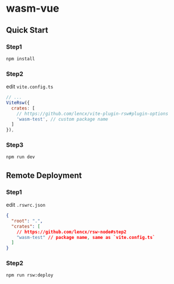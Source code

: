 # wasm-vue

## Quick Start

### Step1

```bash
npm install
```

### Step2

edit `vite.config.ts`

```js
// ...
ViteRsw({
  crates: [
    // https://github.com/lencx/vite-plugin-rsw#plugin-options
    'wasm-test', // custom package name
  ]
}),
```

### Step3

```bash
npm run dev
```

## Remote Deployment

### Step1

edit `.rswrc.json`

```json
{
  "root": ".",
  "crates": [
    // https://github.com/lencx/rsw-node#step2
    "wasm-test" // package name, same as `vite.config.ts`
  ]
}
```

### Step2

```bash
npm run rsw:deploy
```
